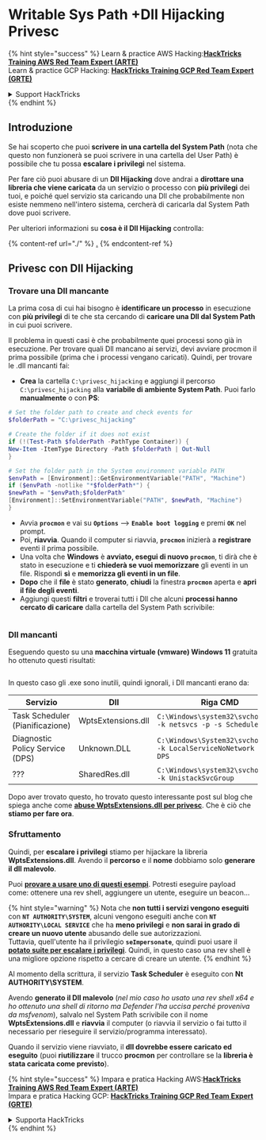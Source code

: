 # Writable Sys Path +Dll Hijacking Privesc

{% hint style="success" %}
Learn & practice AWS Hacking:<img src="/.gitbook/assets/arte.png" alt="" data-size="line">[**HackTricks Training AWS Red Team Expert (ARTE)**](https://training.hacktricks.xyz/courses/arte)<img src="/.gitbook/assets/arte.png" alt="" data-size="line">\
Learn & practice GCP Hacking: <img src="/.gitbook/assets/grte.png" alt="" data-size="line">[**HackTricks Training GCP Red Team Expert (GRTE)**<img src="/.gitbook/assets/grte.png" alt="" data-size="line">](https://training.hacktricks.xyz/courses/grte)

<details>

<summary>Support HackTricks</summary>

* Check the [**subscription plans**](https://github.com/sponsors/carlospolop)!
* **Join the** 💬 [**Discord group**](https://discord.gg/hRep4RUj7f) or the [**telegram group**](https://t.me/peass) or **follow** us on **Twitter** 🐦 [**@hacktricks\_live**](https://twitter.com/hacktricks\_live)**.**
* **Share hacking tricks by submitting PRs to the** [**HackTricks**](https://github.com/carlospolop/hacktricks) and [**HackTricks Cloud**](https://github.com/carlospolop/hacktricks-cloud) github repos.

</details>
{% endhint %}

## Introduzione

Se hai scoperto che puoi **scrivere in una cartella del System Path** (nota che questo non funzionerà se puoi scrivere in una cartella del User Path) è possibile che tu possa **escalare i privilegi** nel sistema.

Per fare ciò puoi abusare di un **Dll Hijacking** dove andrai a **dirottare una libreria che viene caricata** da un servizio o processo con **più privilegi** dei tuoi, e poiché quel servizio sta caricando una Dll che probabilmente non esiste nemmeno nell'intero sistema, cercherà di caricarla dal System Path dove puoi scrivere.

Per ulteriori informazioni su **cosa è il Dll Hijacking** controlla:

{% content-ref url="./" %}
[.](./)
{% endcontent-ref %}

## Privesc con Dll Hijacking

### Trovare una Dll mancante

La prima cosa di cui hai bisogno è **identificare un processo** in esecuzione con **più privilegi** di te che sta cercando di **caricare una Dll dal System Path** in cui puoi scrivere.

Il problema in questi casi è che probabilmente quei processi sono già in esecuzione. Per trovare quali Dll mancano ai servizi, devi avviare procmon il prima possibile (prima che i processi vengano caricati). Quindi, per trovare le .dll mancanti fai:

* **Crea** la cartella `C:\privesc_hijacking` e aggiungi il percorso `C:\privesc_hijacking` alla **variabile di ambiente System Path**. Puoi farlo **manualmente** o con **PS**:
```powershell
# Set the folder path to create and check events for
$folderPath = "C:\privesc_hijacking"

# Create the folder if it does not exist
if (!(Test-Path $folderPath -PathType Container)) {
New-Item -ItemType Directory -Path $folderPath | Out-Null
}

# Set the folder path in the System environment variable PATH
$envPath = [Environment]::GetEnvironmentVariable("PATH", "Machine")
if ($envPath -notlike "*$folderPath*") {
$newPath = "$envPath;$folderPath"
[Environment]::SetEnvironmentVariable("PATH", $newPath, "Machine")
}
```
* Avvia **`procmon`** e vai su **`Options`** --> **`Enable boot logging`** e premi **`OK`** nel prompt.
* Poi, **riavvia**. Quando il computer si riavvia, **`procmon`** inizierà a **registrare** eventi il prima possibile.
* Una volta che **Windows** è **avviato, esegui di nuovo `procmon`**, ti dirà che è stato in esecuzione e ti **chiederà se vuoi memorizzare** gli eventi in un file. Rispondi **sì** e **memorizza gli eventi in un file**.
* **Dopo** che il **file** è stato **generato**, **chiudi** la finestra **`procmon`** aperta e **apri il file degli eventi**.
* Aggiungi questi **filtri** e troverai tutti i Dll che alcuni **processi hanno cercato di caricare** dalla cartella del System Path scrivibile:

<figure><img src="../../../.gitbook/assets/image (945).png" alt=""><figcaption></figcaption></figure>

### Dll mancanti

Eseguendo questo su una **macchina virtuale (vmware) Windows 11** gratuita ho ottenuto questi risultati:

<figure><img src="../../../.gitbook/assets/image (607).png" alt=""><figcaption></figcaption></figure>

In questo caso gli .exe sono inutili, quindi ignorali, i Dll mancanti erano da:

| Servizio                         | Dll                | Riga CMD                                                             |
| ------------------------------- | ------------------ | -------------------------------------------------------------------- |
| Task Scheduler (Pianificazione) | WptsExtensions.dll | `C:\Windows\system32\svchost.exe -k netsvcs -p -s Schedule`          |
| Diagnostic Policy Service (DPS) | Unknown.DLL        | `C:\Windows\System32\svchost.exe -k LocalServiceNoNetwork -p -s DPS` |
| ???                             | SharedRes.dll      | `C:\Windows\system32\svchost.exe -k UnistackSvcGroup`                |

Dopo aver trovato questo, ho trovato questo interessante post sul blog che spiega anche come [**abuse WptsExtensions.dll per privesc**](https://juggernaut-sec.com/dll-hijacking/#Windows\_10\_Phantom\_DLL\_Hijacking\_-\_WptsExtensionsdll). Che è ciò che **stiamo per fare ora**.

### Sfruttamento

Quindi, per **escalare i privilegi** stiamo per hijackare la libreria **WptsExtensions.dll**. Avendo il **percorso** e il **nome** dobbiamo solo **generare il dll malevolo**.

Puoi [**provare a usare uno di questi esempi**](./#creating-and-compiling-dlls). Potresti eseguire payload come: ottenere una rev shell, aggiungere un utente, eseguire un beacon...

{% hint style="warning" %}
Nota che **non tutti i servizi vengono eseguiti** con **`NT AUTHORITY\SYSTEM`**, alcuni vengono eseguiti anche con **`NT AUTHORITY\LOCAL SERVICE`** che ha **meno privilegi** e **non sarai in grado di creare un nuovo utente** abusando delle sue autorizzazioni.\
Tuttavia, quell'utente ha il privilegio **`seImpersonate`**, quindi puoi usare il [**potato suite per escalare i privilegi**](../roguepotato-and-printspoofer.md). Quindi, in questo caso una rev shell è una migliore opzione rispetto a cercare di creare un utente.
{% endhint %}

Al momento della scrittura, il servizio **Task Scheduler** è eseguito con **Nt AUTHORITY\SYSTEM**.

Avendo **generato il Dll malevolo** (_nel mio caso ho usato una rev shell x64 e ho ottenuto una shell di ritorno ma Defender l'ha uccisa perché proveniva da msfvenom_), salvalo nel System Path scrivibile con il nome **WptsExtensions.dll** e **riavvia** il computer (o riavvia il servizio o fai tutto il necessario per rieseguire il servizio/programma interessato).

Quando il servizio viene riavviato, il **dll dovrebbe essere caricato ed eseguito** (puoi **riutilizzare** il trucco **procmon** per controllare se la **libreria è stata caricata come previsto**).

{% hint style="success" %}
Impara e pratica Hacking AWS:<img src="/.gitbook/assets/arte.png" alt="" data-size="line">[**HackTricks Training AWS Red Team Expert (ARTE)**](https://training.hacktricks.xyz/courses/arte)<img src="/.gitbook/assets/arte.png" alt="" data-size="line">\
Impara e pratica Hacking GCP: <img src="/.gitbook/assets/grte.png" alt="" data-size="line">[**HackTricks Training GCP Red Team Expert (GRTE)**<img src="/.gitbook/assets/grte.png" alt="" data-size="line">](https://training.hacktricks.xyz/courses/grte)

<details>

<summary>Supporta HackTricks</summary>

* Controlla i [**piani di abbonamento**](https://github.com/sponsors/carlospolop)!
* **Unisciti al** 💬 [**gruppo Discord**](https://discord.gg/hRep4RUj7f) o al [**gruppo telegram**](https://t.me/peass) o **seguici** su **Twitter** 🐦 [**@hacktricks\_live**](https://twitter.com/hacktricks\_live)**.**
* **Condividi trucchi di hacking inviando PR ai** [**HackTricks**](https://github.com/carlospolop/hacktricks) e [**HackTricks Cloud**](https://github.com/carlospolop/hacktricks-cloud) repos su github.

</details>
{% endhint %}
